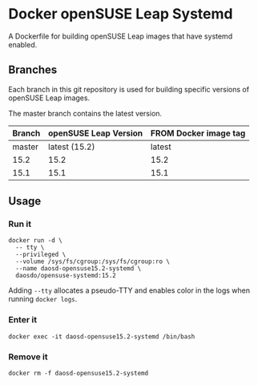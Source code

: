 # Docker openSUSE Leap Systemd

A Dockerfile for building openSUSE Leap images that have systemd enabled.

## Branches

Each branch in this git repository is used for building specific versions
of openSUSE Leap images.

The master branch contains the latest version.

|Branch |openSUSE Leap Version|FROM Docker image tag|
|-------|---------------------|---------------------|
|master |latest (15.2)        |latest               |
|15.2   |15.2                 |15.2                 |
|15.1   |15.1                 |15.1                 |

## Usage

### Run it

```
docker run -d \
  -- tty \
  --privileged \
  --volume /sys/fs/cgroup:/sys/fs/cgroup:ro \
  --name daosd-opensuse15.2-systemd \
  daosdo/opensuse-systemd:15.2
```

Adding `--tty` allocates a pseudo-TTY and enables color in the logs when
running `docker logs`.

### Enter it

```
docker exec -it daosd-opensuse15.2-systemd /bin/bash
```

### Remove it

```
docker rm -f daosd-opensuse15.2-systemd
```
